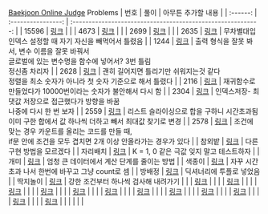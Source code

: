 [Baekjoon Online Judge](https://www.acmicpc.net/) Problems
|   번호   |        풀이        |                      아무튼 추가할 내용                      |
| :------: | :----------------: | :----------------------------------------------------------: |
|  15596   | [링크](./15596.py) |                                                              |
|   4673   | [링크](./4673.py)  |                                                              |
|   2699   | [링크](./2699.py)  |                                                              |
|   2635   | [링크](./2635.py)  | 무차별대입<br />인덱스 설정할 때 자기 자신을 빼먹어서 틀렸음 |
|   1244   | [링크](./1244.py)  | 출력 형식을 잘못 봐서, 변수 이름을 잘못 바꿔서<br />글로벌에 있는 변수명을 함수에 넣어서? 3번 틀림<br />정신좀 차리자 |
|   2628   | [링크](./2628.py)  | 괜히 길어지면 틀리기만 쉬워지는것 같다<br />정렬을 최소 숫자가 아니라 첫 숫자 기준으로 해서 틀렸다 |
|   2116   | [링크](./2116.py)  | 재귀함수로 만들었다가 10000번이라는 숫자가 불안해서 다시 함  |
|   2304   | [링크](./2304.py)  | 인덱스저장- 최댓값 저장으로 접근했다가 방향을 바꿈<br />나중에 다시 한 번 보자 |
|   2559   | [링크](./2559.py)  | 리스트 슬라이싱으로 합을 구하니 시간초과됨<br />이미 구한 합에서 값 하나씩 더하고 빼서 최대값 찾기로 변경 |
|   2578   | [링크](./2578.py)  | 조건에 맞는 경우 카운트를 올리는 코드를 만들 때, <br />if문 안에 조건을 모두 겹치면 2개 이상 안올라가는 경우가 있다 |
|  참외밭  | [링크](./2477.py)  |                  다른 구현 방법을 모르겠다                   |
| 자리배치 | [링크](./10157.py) |           K = 1, 0 같은 극값 잊지 말고 테스트하자            |
|   개미   | [링크](./10158.py) |          엄청 큰 데이터에서 계산 단계를 줄이는 방법          |
|  색종이  | [링크](./10163.py) |       자꾸 시간초과 나서 한번에 바꾸고 그냥 count로 셈       |
|  방배정  | [링크](./13300.py) |                   딕셔너리에 투플로 넣었음                   |
| 딱지놀이 | [링크](./14696.py) |             강한 조건부터 하나씩 검사해 내려가기             |
|          |   [링크](./.py)    |                                                              |
|          |   [링크](./.py)    |                                                              |
|          |   [링크](./.py)    |                                                              |
|          |   [링크](./.py)    |                                                              |
|          |   [링크](./.py)    |                                                              |
|          |   [링크](./.py)    |                                                              |
|          |   [링크](./.py)    |                                                              |
|          |   [링크](./.py)    |                                                              |
|          |   [링크](./.py)    |                                                              |
|          |   [링크](./.py)    |                                                              |
|          |   [링크](./.py)    |                                                              |
|          |   [링크](./.py)    |                                                              |
|          |                    |                                                              |

